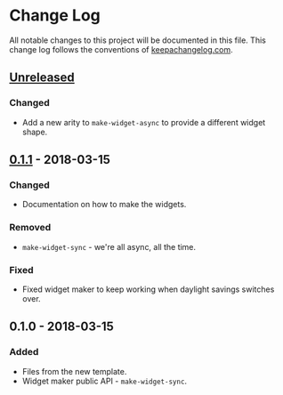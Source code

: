 # Change Log
All notable changes to this project will be documented in this file. This change log follows the conventions of [keepachangelog.com](http://keepachangelog.com/).

## [Unreleased]
### Changed
- Add a new arity to `make-widget-async` to provide a different widget shape.

## [0.1.1] - 2018-03-15
### Changed
- Documentation on how to make the widgets.

### Removed
- `make-widget-sync` - we're all async, all the time.

### Fixed
- Fixed widget maker to keep working when daylight savings switches over.

## 0.1.0 - 2018-03-15
### Added
- Files from the new template.
- Widget maker public API - `make-widget-sync`.

[Unreleased]: https://github.com/your-name/book-venue/compare/0.1.1...HEAD
[0.1.1]: https://github.com/your-name/book-venue/compare/0.1.0...0.1.1
